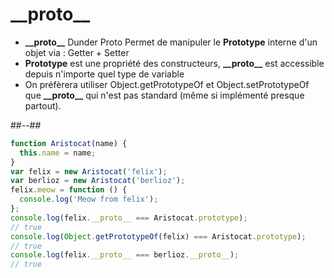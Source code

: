 <!-- .slide: class="two-column" -->

# \_\_proto\_\_

<!-- .slide -->

- **\_\_proto\_\_** Dunder Proto Permet de manipuler le **Prototype** interne d'un objet via : Getter + Setter
- **Prototype** est une propriété des constructeurs, **\_\_proto\_\_** est accessible depuis n'importe quel type de variable
- On préfèrera utiliser Object.getPrototypeOf et Object.setPrototypeOf que **\_\_proto\_\_** qui n'est pas standard (même si implémenté presque partout).

##--##

<!-- .slide: class="with-code" -->

```javascript
function Aristocat(name) {
  this.name = name;
}
var felix = new Aristocat('felix');
var berlioz = new Aristocat('berlioz');
felix.meow = function () {
  console.log('Meow from felix');
};
console.log(felix.__proto__ === Aristocat.prototype);
// true
console.log(Object.getPrototypeOf(felix) === Aristocat.prototype);
// true
console.log(felix.__proto__ === berlioz.__proto__);
// true
```
